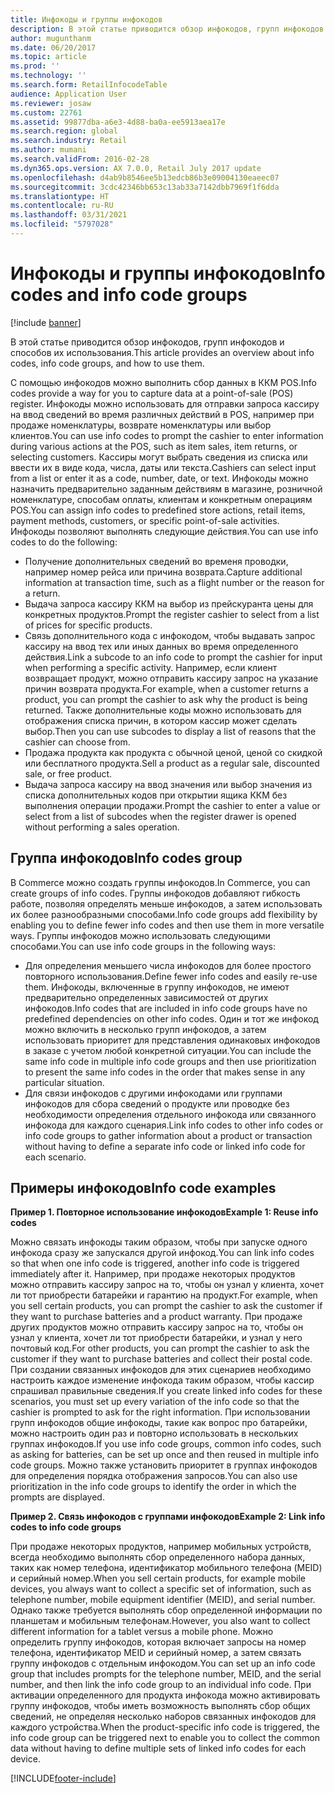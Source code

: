```yaml
---
title: Инфокоды и группы инфокодов
description: В этой статье приводится обзор инфокодов, групп инфокодов и способов их использования.
author: mugunthanm
ms.date: 06/20/2017
ms.topic: article
ms.prod: ''
ms.technology: ''
ms.search.form: RetailInfocodeTable
audience: Application User
ms.reviewer: josaw
ms.custom: 22761
ms.assetid: 99877dba-a6e3-4d88-ba0a-ee5913aea17e
ms.search.region: global
ms.search.industry: Retail
ms.author: mumani
ms.search.validFrom: 2016-02-28
ms.dyn365.ops.version: AX 7.0.0, Retail July 2017 update
ms.openlocfilehash: d4ab9b8546ee5b13edcb86b3e09004130eaeec07
ms.sourcegitcommit: 3cdc42346bb653c13ab33a7142dbb7969f1f6dda
ms.translationtype: HT
ms.contentlocale: ru-RU
ms.lasthandoff: 03/31/2021
ms.locfileid: "5797028"
---
```

# <a name="info-codes-and-info-code-groups"></a><span data-ttu-id="6b6be-103">Инфокоды и группы инфокодов</span><span class="sxs-lookup"><span data-stu-id="6b6be-103">Info codes and info code groups</span></span>

[!include [banner](includes/banner.md)]

<span data-ttu-id="6b6be-104">В этой статье приводится обзор инфокодов, групп инфокодов и способов их использования.</span><span class="sxs-lookup"><span data-stu-id="6b6be-104">This article provides an overview about info codes, info code groups, and how to use them.</span></span>

<span data-ttu-id="6b6be-105">С помощью инфокодов можно выполнить сбор данных в ККМ POS.</span><span class="sxs-lookup"><span data-stu-id="6b6be-105">Info codes provide a way for you to capture data at a point-of-sale (POS) register.</span></span> <span data-ttu-id="6b6be-106">Инфокоды можно использовать для отправки запроса кассиру на ввод сведений во время различных действий в POS, например при продаже номенклатуры, возврате номенклатуры или выбор клиентов.</span><span class="sxs-lookup"><span data-stu-id="6b6be-106">You can use info codes to prompt the cashier to enter information during various actions at the POS, such as item sales, item returns, or selecting customers.</span></span> <span data-ttu-id="6b6be-107">Кассиры могут выбрать сведения из списка или ввести их в виде кода, числа, даты или текста.</span><span class="sxs-lookup"><span data-stu-id="6b6be-107">Cashiers can select input from a list or enter it as a code, number, date, or text.</span></span> <span data-ttu-id="6b6be-108">Инфокоды можно назначить предварительно заданным действиям в магазине, розничной номенклатуре, способам оплаты, клиентам и конкретным операциям POS.</span><span class="sxs-lookup"><span data-stu-id="6b6be-108">You can assign info codes to predefined store actions, retail items, payment methods, customers, or specific point-of-sale activities.</span></span> <span data-ttu-id="6b6be-109">Инфокоды позволяют выполнять следующие действия.</span><span class="sxs-lookup"><span data-stu-id="6b6be-109">You can use info codes to do the following:</span></span>

- <span data-ttu-id="6b6be-110">Получение дополнительных сведений во временя проводки, например номер рейса или причина возврата.</span><span class="sxs-lookup"><span data-stu-id="6b6be-110">Capture additional information at transaction time, such as a flight number or the reason for a return.</span></span>
- <span data-ttu-id="6b6be-111">Выдача запроса кассиру ККМ на выбор из прейскуранта цены для конкретных продуктов.</span><span class="sxs-lookup"><span data-stu-id="6b6be-111">Prompt the register cashier to select from a list of prices for specific products.</span></span>
- <span data-ttu-id="6b6be-112">Связь дополнительного кода с инфокодом, чтобы выдавать запрос кассиру на ввод тех или иных данных во время определенного действия.</span><span class="sxs-lookup"><span data-stu-id="6b6be-112">Link a subcode to an info code to prompt the cashier for input when performing a specific activity.</span></span> <span data-ttu-id="6b6be-113">Например, если клиент возвращает продукт, можно отправить кассиру запрос на указание причин возврата продукта.</span><span class="sxs-lookup"><span data-stu-id="6b6be-113">For example, when a customer returns a product, you can prompt the cashier to ask why the product is being returned.</span></span> <span data-ttu-id="6b6be-114">Также дополнительные коды можно использовать для отображения списка причин, в котором кассир может сделать выбор.</span><span class="sxs-lookup"><span data-stu-id="6b6be-114">Then you can use subcodes to display a list of reasons that the cashier can choose from.</span></span>
- <span data-ttu-id="6b6be-115">Продажа продукта как продукта с обычной ценой, ценой со скидкой или бесплатного продукта.</span><span class="sxs-lookup"><span data-stu-id="6b6be-115">Sell a product as a regular sale, discounted sale, or free product.</span></span>
- <span data-ttu-id="6b6be-116">Выдача запроса кассиру на ввод значения или выбор значения из списка дополнительных кодов при открытии ящика ККМ без выполнения операции продажи.</span><span class="sxs-lookup"><span data-stu-id="6b6be-116">Prompt the cashier to enter a value or select from a list of subcodes when the register drawer is opened without performing a sales operation.</span></span>

## <a name="info-codes-group"></a><span data-ttu-id="6b6be-117">Группа инфокодов</span><span class="sxs-lookup"><span data-stu-id="6b6be-117">Info codes group</span></span>

<span data-ttu-id="6b6be-118">В Commerce можно создать группы инфокодов.</span><span class="sxs-lookup"><span data-stu-id="6b6be-118">In Commerce, you can create groups of info codes.</span></span> <span data-ttu-id="6b6be-119">Группы инфокодов добавляют гибкость работе, позволяя определять меньше инфокодов, а затем использовать их более разнообразными способами.</span><span class="sxs-lookup"><span data-stu-id="6b6be-119">Info code groups add flexibility by enabling you to define fewer info codes and then use them in more versatile ways.</span></span> <span data-ttu-id="6b6be-120">Группы инфокодов можно использовать следующими способами.</span><span class="sxs-lookup"><span data-stu-id="6b6be-120">You can use info code groups in the following ways:</span></span>

- <span data-ttu-id="6b6be-121">Для определения меньшего числа инфокодов для более простого повторного использования.</span><span class="sxs-lookup"><span data-stu-id="6b6be-121">Define fewer info codes and easily re-use them.</span></span> <span data-ttu-id="6b6be-122">Инфокоды, включенные в группу инфокодов, не имеют предварительно определенных зависимостей от других инфокодов.</span><span class="sxs-lookup"><span data-stu-id="6b6be-122">Info codes that are included in info code groups have no predefined dependencies on other info codes.</span></span> <span data-ttu-id="6b6be-123">Один и тот же инфокод можно включить в несколько групп инфокодов, а затем использовать приоритет для представления одинаковых инфокодов в заказе с учетом любой конкретной ситуации.</span><span class="sxs-lookup"><span data-stu-id="6b6be-123">You can include the same info code in multiple info code groups and then use prioritization to present the same info codes in the order that makes sense in any particular situation.</span></span>
- <span data-ttu-id="6b6be-124">Для связи инфокодов с другими инфокодами или группами инфокодов для сбора сведений о продукте или проводке без необходимости определения отдельного инфокода или связанного инфокода для каждого сценария.</span><span class="sxs-lookup"><span data-stu-id="6b6be-124">Link info codes to other info codes or info code groups to gather information about a product or transaction without having to define a separate info code or linked info code for each scenario.</span></span>

## <a name="info-code-examples"></a><span data-ttu-id="6b6be-125">Примеры инфокодов</span><span class="sxs-lookup"><span data-stu-id="6b6be-125">Info code examples</span></span>

<span data-ttu-id="6b6be-126">**Пример 1. Повторное использование инфокодов**</span><span class="sxs-lookup"><span data-stu-id="6b6be-126">**Example 1: Reuse info codes**</span></span>

<span data-ttu-id="6b6be-127">Можно связать инфокоды таким образом, чтобы при запуске одного инфокода сразу же запускался другой инфокод.</span><span class="sxs-lookup"><span data-stu-id="6b6be-127">You can link info codes so that when one info code is triggered, another info code is triggered immediately after it.</span></span> <span data-ttu-id="6b6be-128">Например, при продаже некоторых продуктов можно отправить кассиру запрос на то, чтобы он узнал у клиента, хочет ли тот приобрести батарейки и гарантию на продукт.</span><span class="sxs-lookup"><span data-stu-id="6b6be-128">For example, when you sell certain products, you can prompt the cashier to ask the customer if they want to purchase batteries and a product warranty.</span></span> <span data-ttu-id="6b6be-129">При продаже других продуктов можно отправить кассиру запрос на то, чтобы он узнал у клиента, хочет ли тот приобрести батарейки, и узнал у него почтовый код.</span><span class="sxs-lookup"><span data-stu-id="6b6be-129">For other products, you can prompt the cashier to ask the customer if they want to purchase batteries and collect their postal code.</span></span> <span data-ttu-id="6b6be-130">При создании связанных инфокодов для этих сценариев необходимо настроить каждое изменение инфокода таким образом, чтобы кассир спрашивал правильные сведения.</span><span class="sxs-lookup"><span data-stu-id="6b6be-130">If you create linked info codes for these scenarios, you must set up every variation of the info code so that the cashier is prompted to ask for the right information.</span></span> <span data-ttu-id="6b6be-131">При использовании групп инфокодов общие инфокоды, такие как вопрос про батарейки, можно настроить один раз и повторно использовать в нескольких группах инфокодов.</span><span class="sxs-lookup"><span data-stu-id="6b6be-131">If you use info code groups, common info codes, such as asking for batteries, can be set up once and then reused in multiple info code groups.</span></span> <span data-ttu-id="6b6be-132">Можно также установить приоритет в группах инфокодов для определения порядка отображения запросов.</span><span class="sxs-lookup"><span data-stu-id="6b6be-132">You can also use prioritization in the info code groups to identify the order in which the prompts are displayed.</span></span>

<span data-ttu-id="6b6be-133">**Пример 2. Связь инфокодов с группами инфокодов**</span><span class="sxs-lookup"><span data-stu-id="6b6be-133">**Example 2: Link info codes to info code groups**</span></span>

<span data-ttu-id="6b6be-134">При продаже некоторых продуктов, например мобильных устройств, всегда необходимо выполнять сбор определенного набора данных, таких как номер телефона, идентификатор мобильного телефона (MEID) и серийный номер.</span><span class="sxs-lookup"><span data-stu-id="6b6be-134">When you sell certain products, for example mobile devices, you always want to collect a specific set of information, such as telephone number, mobile equipment identifier (MEID), and serial number.</span></span> <span data-ttu-id="6b6be-135">Однако также требуется выполнять сбор определенной информации по планшетам и мобильным телефонам.</span><span class="sxs-lookup"><span data-stu-id="6b6be-135">However, you also want to collect different information for a tablet versus a mobile phone.</span></span> <span data-ttu-id="6b6be-136">Можно определить группу инфокодов, которая включает запросы на номер телефона, идентификатор MEID и серийный номер, а затем связать группу инфокодов с отдельным инфокодом.</span><span class="sxs-lookup"><span data-stu-id="6b6be-136">You can set up an info code group that includes prompts for the telephone number, MEID, and the serial number, and then link the info code group to an individual info code.</span></span> <span data-ttu-id="6b6be-137">При активации определенного для продукта инфокода можно активировать группу инфокодов, чтобы иметь возможность выполнять сбор общих сведений, не определяя несколько наборов связанных инфокодов для каждого устройства.</span><span class="sxs-lookup"><span data-stu-id="6b6be-137">When the product-specific info code is triggered, the info code group can be triggered next to enable you to collect the common data without having to define multiple sets of linked info codes for each device.</span></span>


[!INCLUDE[footer-include](../includes/footer-banner.md)]